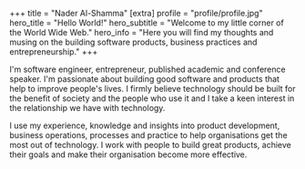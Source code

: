+++
title = "Nader Al-Shamma"
[extra]
profile = "profile/profile.jpg"
hero_title = "Hello World!"
hero_subtitle = "Welcome to my little corner of the World Wide Web."
hero_info = "Here you will find my thoughts and musing on the building software products, business practices and entrepreneurship."
+++

I'm software engineer, entrepreneur, published academic and conference speaker. I'm passionate about building good 
software and products that help to improve people's lives. I firmly believe technology should be built for the benefit 
of society and the people who use it and I take a keen interest in the relationship we have with technology.
 
I use my experience, knowledge and insights into product development, business operations, processes and practice to 
help organisations get the most out of technology. I work with people to build great products, achieve their goals and 
make their organisation become more effective.  